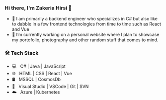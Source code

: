 ### Hi there, I'm Zakeria Hirsi 👋

- 💼 I am primarily a backend engineer who specializes in C# but also like to dabble in a few frontend technologies from time to time such as React and Vue
- 🔭 I’m currently working on a personal website where I plan to showcase my portofolio, photography and other random stuff that comes to mind.

<h3>🛠 Tech Stack</h3>

- 💻 &nbsp; C# | Java | JavaScript
- 🌐 &nbsp; HTML | CSS | React | Vue 
- 🛢  &nbsp; MSSQL | CosmosDb
- 🔧 &nbsp; Visual Studio | VSCode | Git | SVN
- ☁️ &nbsp; Azure | Kubernetes
<!--
**ZakeriaHirsi/ZakeriaHirsi** is a ✨ _special_ ✨ repository because its `README.md` (this file) appears on your GitHub profile.

Here are some ideas to get you started:

- 🔭 I’m currently working on ...
- 🌱 I’m currently learning ...
- 👯 I’m looking to collaborate on ...
- 🤔 I’m looking for help with ...
- 💬 Ask me about ...
- 📫 How to reach me: ...
- 😄 Pronouns: ...
- ⚡ Fun fact: ...
-->
